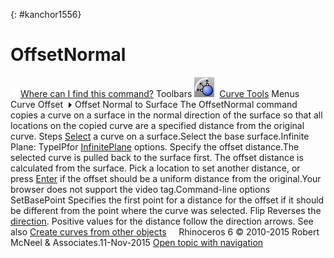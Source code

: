 ---
---

{: #kanchor1556}
# OffsetNormal
 [![images/transparent.gif](images/transparent.gif)Where can I find this command?](javascript:void(0);) Toolbars
![images/offsetnormal.png](images/offsetnormal.png) [Curve Tools](curve-tools-toolbar.html) 
Menus
Curve
Offset![images/menuarrow.gif](images/menuarrow.gif)
Offset Normal to Surface
The OffsetNormal command copies a curve on a surface in the normal direction of the surface so that all locations on the copied curve are a specified distance from the original curve.
Steps
 [Select](select-objects.html) a curve on a surface.Select the base surface.Infinite Plane: TypeIPfor [InfinitePlane](infiniteplane.html) options.
Specify the offset distance.The selected curve is pulled back to the surface first. The offset distance is calculated from the surface.
Pick a location to set another distance, or press [Enter](enter-key.html) if the offset should be a uniform distance from the original.Your browser does not support the video tag.Command-line options
SetBasePoint
Specifies the first point for a distance for the offset if it should be different from the point where the curve was selected.
Flip
Reverses the [direction](dir.html#normaldirection).
Positive values for the distance follow the direction arrows.
See also
 [Create curves from other objects](sak-curvefromobject.html) 
&#160;
&#160;
Rhinoceros 6 © 2010-2015 Robert McNeel &amp; Associates.11-Nov-2015
 [Open topic with navigation](offsetnormal.html) 

